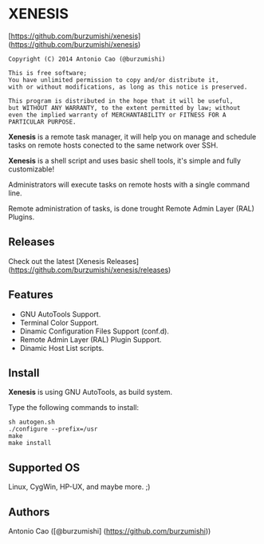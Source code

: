 # XENESIS

[https://github.com/burzumishi/xenesis] (https://github.com/burzumishi/xenesis)

```
Copyright (C) 2014 Antonio Cao (@burzumishi)

This is free software;
You have unlimited permission to copy and/or distribute it,
with or without modifications, as long as this notice is preserved.

This program is distributed in the hope that it will be useful,
but WITHOUT ANY WARRANTY, to the extent permitted by law; without
even the implied warranty of MERCHANTABILITY or FITNESS FOR A
PARTICULAR PURPOSE.
```

**Xenesis** is a remote task manager, it will help you on manage and
schedule tasks on remote hosts conected to the same network over SSH.

**Xenesis** is a shell script and uses basic shell tools, it's simple and fully customizable!

Administrators will execute tasks on remote hosts with a single command line.

Remote administration of tasks, is done trought Remote Admin Layer (RAL) Plugins.


Releases
--------

Check out the latest [Xenesis Releases] (https://github.com/burzumishi/xenesis/releases)


Features
--------

 - GNU AutoTools Support.
 - Terminal Color Support.
 - Dinamic Configuration Files Support (conf.d).
 - Remote Admin Layer (RAL) Plugin Support.
 - Dinamic Host List scripts.


Install
-------

**Xenesis** is using GNU AutoTools, as build system.

Type the following commands to install:

```
sh autogen.sh
./configure --prefix=/usr
make
make install
```


Supported OS
------------

Linux, CygWin, HP-UX, and maybe more. ;)


Authors
-------

Antonio Cao ([@burzumishi] (https://github.com/burzumishi))


